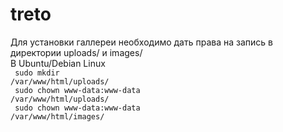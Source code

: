 # treto

Для установки галлереи необходимо дать права на запись в директории uploads/ и images/<br>
В Ubuntu/Debian Linux<br>
<code> sudo mkdir /var/www/html/uploads/</code><br>
<code> sudo chown www-data:www-data  /var/www/html/uploads/</code><br>
<code> sudo chown www-data:www-data  /var/www/html/images/</code>


